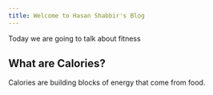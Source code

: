 ```yaml
---
title: Welcome to Hasan Shabbir's Blog
---
```


Today we are going to talk about fitness
## What are Calories?
Calories are building blocks of energy that come from food.
